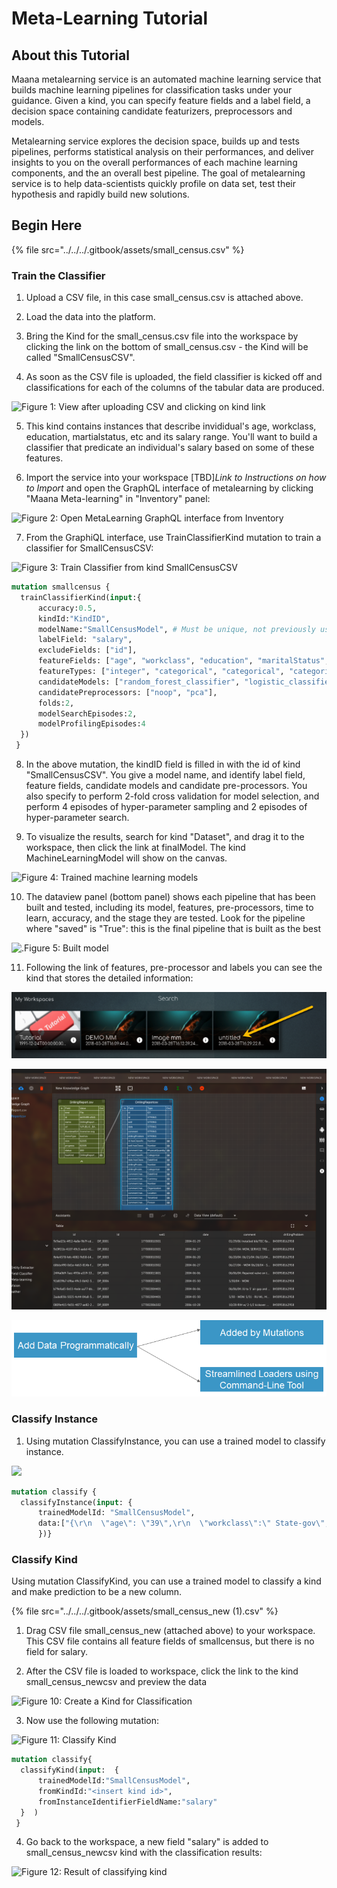 # Meta-Learning Tutorial

## About this Tutorial <a id="about-this-tutorial"></a>

Maana metalearning service is an automated machine learning service that builds machine learning pipelines for classification tasks under your guidance. Given a kind, you can specify feature fields and a label field, a decision space containing candidate featurizers, preprocessors and models.

Metalearning service explores the decision space, builds up and tests pipelines, performs statistical analysis on their performances, and deliver insights to you on the overall performances of each machine learning components, and the an overall best pipeline. The goal of metalearning service is to help data-scientists quickly profile on data set, test their hypothesis and rapidly build new solutions.

## Begin Here <a id="metalearning-service-inside-platform"></a>

{% file src="../../../.gitbook/assets/small\_census.csv" %}

### Train the Classifier <a id="train-the-classifier"></a>

1. Upload a CSV file, in this case small\_census.csv is attached above.

2. Load the data into the platform.

3. Bring the Kind for the small\_census.csv file into the workspace by clicking the link on the bottom of small\_census.csv - the Kind will be called "SmallCensusCSV".

4. As soon as the CSV file is uploaded, the field classifier is kicked off and classifications for each of the columns of the tabular data are produced.

![Figure 1: View after uploading CSV and clicking on kind link](https://blobscdn.gitbook.com/v0/b/gitbook-28427.appspot.com/o/assets%2F-LWSKjuJIsK0lFXCaEtL%2F-LXKyuuNj95-UqghaQwM%2F-LXKz7QFC0zDuR-A1cAs%2Fimage.png?alt=media&token=ddfe2cb6-6d50-4fe6-b691-d884fa7d201c)

5. This kind contains instances that describe invididual's age, workclass, education, martialstatus, etc and its salary range. You'll want to build a classifier that predicate an individual's salary based on some of these features.

6. Import the service into your workspace \[TBD\]_Link to Instructions on how to Import_ and open the GraphQL interface of metalearning by clicking "Maana Meta-learning" in "Inventory" panel:

![Figure 2: Open MetaLearning GraphQL interface from Inventory](https://blobscdn.gitbook.com/v0/b/gitbook-28427.appspot.com/o/assets%2F-LWSKjuJIsK0lFXCaEtL%2F-LXKyuuNj95-UqghaQwM%2F-LXKzCC0uviCpXYnfenA%2Fimage.png?alt=media&token=fac7c4ea-f14e-4dda-86a0-83211f564898)

7. From the GraphiQL interface, use TrainClassifierKind mutation to train a classifier for SmallCensusCSV:

![Figure 3: Train Classifier from kind SmallCensusCSV](https://blobscdn.gitbook.com/v0/b/gitbook-28427.appspot.com/o/assets%2F-LWSKjuJIsK0lFXCaEtL%2F-LXKyuuNj95-UqghaQwM%2F-LXKzHbAUWRe56519g5t%2Fimage.png?alt=media&token=a84b26da-dbba-4080-bef0-fd97bd740499)

```graphql
mutation smallcensus {
  trainClassifierKind(input:{
      accuracy:0.5,
      kindId:"KindID",    
      modelName:"SmallCensusModel", # Must be unique, not previously used    
      labelField: "salary",    
      excludeFields: ["id"],    
      featureFields: ["age", "workclass", "education", "maritalStatus", "race", "sex"],    
      featureTypes: ["integer", "categorical", "categorical", "categorical", "categorical", "categorical"],    
      candidateModels: ["random_forest_classifier", "logistic_classifier"],    
      candidatePreprocessors: ["noop", "pca"],    
      folds:2,    
      modelSearchEpisodes:2,    
      modelProfilingEpisodes:4  
  })
 }
```

8. In the above mutation, the kindID field is filled in with the id of kind "SmallCensusCSV". You give a model name, and identify label field, feature fields, candidate models and candidate pre-processors. You also specify to perform 2-fold cross validation for model selection, and perform 4 episodes of hyper-parameter sampling and 2 episodes of hyper-parameter search.

9. To visualize the results, search for kind "Dataset", and drag it to the workspace, then click the link at finalModel. The kind MachineLearningModel will show on the canvas.

![Figure 4: Trained machine learning models](https://blobscdn.gitbook.com/v0/b/gitbook-28427.appspot.com/o/assets%2F-LWSKjuJIsK0lFXCaEtL%2F-LXKyuuNj95-UqghaQwM%2F-LXKzMsrp7a-MmD8TeGS%2Fimage.png?alt=media&token=b05888fe-5910-4e07-8023-adbd0d3dde22)

10. The dataview panel \(bottom panel\) shows each pipeline that has been built and tested, including its model, features, pre-processors, time to learn, accuracy, and the stage they are tested. Look for the pipeline where "saved" is "True": this is the final pipeline that is built as the best

![.Figure 5: Built model](https://blobscdn.gitbook.com/v0/b/gitbook-28427.appspot.com/o/assets%2F-LWSKjuJIsK0lFXCaEtL%2F-LXKyuuNj95-UqghaQwM%2F-LXKzQfSG07nv-pdT0Oc%2Fimage.png?alt=media&token=fad5b504-d202-4bb5-9335-eaf922db3ffd)

11. Following the link of features, pre-processor and labels you can see the kind that stores the detailed information:

![Figure 6: Detailed information in Kinds](../../../.gitbook/assets/image%20%28127%29.png)

![Figure 7: Preprocessor information in Kind](../../../.gitbook/assets/image%20%2833%29.png)

![Figure 8: Featurizer information in Kind](../../../.gitbook/assets/image%20%2869%29.png)

### Classify Instance <a id="classify-instance"></a>

1. Using mutation ClassifyInstance, you can use a trained model to classify instance.

![](https://blobscdn.gitbook.com/v0/b/gitbook-28427.appspot.com/o/assets%2F-LWSKjuJIsK0lFXCaEtL%2F-LXKyuuNj95-UqghaQwM%2F-LXKzhVrXPKFgYn3po4j%2Fimage.png?alt=media&token=e6b01e69-7ddc-4b8c-ba87-debd2c07a99a)

```graphql
mutation classify {
  classifyInstance(input: {
      trainedModelId: "SmallCensusModel",    
      data:["{\r\n  \"age\": \"39\",\r\n  \"workclass\":\" State-gov\",\r\n  \"fnlwgt\":\" 77516\",\r\n  \"education\":\" Bachelors\",\r\n\t\"educationnum\":\" 13\",\r\n  \"maritalstatus\":\" Never-married\",\r\n  \"occupation\":\" Adm-clerical\",\r\n  \"relationship\":\" Not-in-family\",\r\n  \"race\":\" White\",\r\n  \"sex\":\" Male\",\r\n  \"capitalgain\":\" 2174\",\r\n  \"capitalloss\":\" 0\",\r\n  \"hoursperweek\":\" 40\",\r\n  \"nativecountry\":\" United-States\"\r\n}"]  
      })}
```

### Classify Kind

Using mutation ClassifyKind, you can use a trained model to classify a kind and make prediction to be a new column. 

{% file src="../../../.gitbook/assets/small\_census\_new \(1\).csv" %}

1. Drag CSV file small\_census\_new \(attached above\) to your workspace. This CSV file contains all feature fields of smallcensus, but there is no field for salary.

2. After the CSV file is loaded to workspace, click the link to the kind small\_census\_newcsv and preview the data

![Figure 10: Create a Kind for Classification](https://blobscdn.gitbook.com/v0/b/gitbook-28427.appspot.com/o/assets%2F-LWSKjuJIsK0lFXCaEtL%2F-LXKyuuNj95-UqghaQwM%2F-LXKzmK5E9n26IVV1Kxe%2Fimage.png?alt=media&token=78a8287f-a6ec-431f-a731-c48afae2d1d8)

3. Now use the following mutation:

![Figure 11: Classify Kind](https://blobscdn.gitbook.com/v0/b/gitbook-28427.appspot.com/o/assets%2F-LWSKjuJIsK0lFXCaEtL%2F-LXKyuuNj95-UqghaQwM%2F-LXKzqBMN4aCt3SrSzsp%2Fimage.png?alt=media&token=dc890ac3-a838-40fd-a9fa-9bb669773505)

```graphql
mutation classify{
  classifyKind(input:  {
      trainedModelId:"SmallCensusModel",    
      fromKindId:"<insert kind id>",    
      fromInstanceIdentifierFieldName:"salary"  
  }  )
 }
```

4. Go back to the workspace, a new field "salary" is added to small\_census\_newcsv kind with the classification results:

![Figure 12: Result of classifying kind](https://blobscdn.gitbook.com/v0/b/gitbook-28427.appspot.com/o/assets%2F-LWSKjuJIsK0lFXCaEtL%2F-LXKyuuNj95-UqghaQwM%2F-LXKzu5QfztJ6-WCmYUq%2Fimage.png?alt=media&token=eab155c2-4690-4d16-a6e4-8b6800af76ac)


